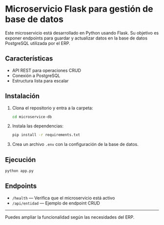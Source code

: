 # Microservicio Flask para gestión de base de datos

Este microservicio está desarrollado en Python usando Flask. Su objetivo es exponer endpoints para guardar y actualizar datos en la base de datos PostgreSQL utilizada por el ERP.

## Características
- API REST para operaciones CRUD
- Conexión a PostgreSQL
- Estructura lista para escalar

## Instalación

1. Clona el repositorio y entra a la carpeta:
   ```bash
   cd microservice-db
   ```
2. Instala las dependencias:
   ```bash
   pip install -r requirements.txt
   ```
3. Crea un archivo `.env` con la configuración de la base de datos.

## Ejecución

```bash
python app.py
```

## Endpoints
- `/health` — Verifica que el microservicio está activo
- `/api/entidad` — Ejemplo de endpoint CRUD

---

Puedes ampliar la funcionalidad según las necesidades del ERP. 